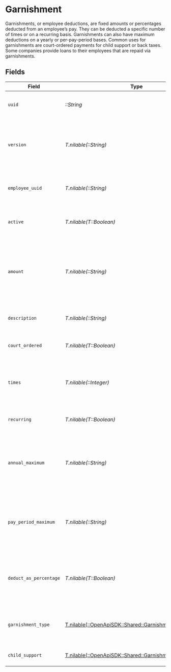 # Garnishment

Garnishments, or employee deductions, are fixed amounts or percentages deducted from an employee’s pay. They can be deducted a specific number of times or on a recurring basis. Garnishments can also have maximum deductions on a yearly or per-pay-period bases. Common uses for garnishments are court-ordered payments for child support or back taxes. Some companies provide loans to their employees that are repaid via garnishments.


## Fields

| Field                                                                                                                                                             | Type                                                                                                                                                              | Required                                                                                                                                                          | Description                                                                                                                                                       |
| ----------------------------------------------------------------------------------------------------------------------------------------------------------------- | ----------------------------------------------------------------------------------------------------------------------------------------------------------------- | ----------------------------------------------------------------------------------------------------------------------------------------------------------------- | ----------------------------------------------------------------------------------------------------------------------------------------------------------------- |
| `uuid`                                                                                                                                                            | *::String*                                                                                                                                                        | :heavy_check_mark:                                                                                                                                                | The UUID of the garnishment in Gusto.                                                                                                                             |
| `version`                                                                                                                                                         | *T.nilable(::String)*                                                                                                                                             | :heavy_minus_sign:                                                                                                                                                | The current version of the object. See the [versioning guide](https://docs.gusto.com/embedded-payroll/docs/idempotency) for information on how to use this field. |
| `employee_uuid`                                                                                                                                                   | *T.nilable(::String)*                                                                                                                                             | :heavy_minus_sign:                                                                                                                                                | The UUID of the employee to which this garnishment belongs.                                                                                                       |
| `active`                                                                                                                                                          | *T.nilable(T::Boolean)*                                                                                                                                           | :heavy_minus_sign:                                                                                                                                                | Whether or not this garnishment is currently active.                                                                                                              |
| `amount`                                                                                                                                                          | *T.nilable(::String)*                                                                                                                                             | :heavy_minus_sign:                                                                                                                                                | The amount of the garnishment. Either a percentage or a fixed dollar amount. Represented as a float, e.g. "8.00".                                                 |
| `description`                                                                                                                                                     | *T.nilable(::String)*                                                                                                                                             | :heavy_minus_sign:                                                                                                                                                | The description of the garnishment.                                                                                                                               |
| `court_ordered`                                                                                                                                                   | *T.nilable(T::Boolean)*                                                                                                                                           | :heavy_minus_sign:                                                                                                                                                | Whether the garnishment is court ordered.                                                                                                                         |
| `times`                                                                                                                                                           | *T.nilable(::Integer)*                                                                                                                                            | :heavy_minus_sign:                                                                                                                                                | The number of times to apply the garnishment. Ignored if recurring is true.                                                                                       |
| `recurring`                                                                                                                                                       | *T.nilable(T::Boolean)*                                                                                                                                           | :heavy_minus_sign:                                                                                                                                                | Whether the garnishment should recur indefinitely.                                                                                                                |
| `annual_maximum`                                                                                                                                                  | *T.nilable(::String)*                                                                                                                                             | :heavy_minus_sign:                                                                                                                                                | The maximum deduction per annum. A null value indicates no maximum. Represented as a float, e.g. "200.00".                                                        |
| `pay_period_maximum`                                                                                                                                              | *T.nilable(::String)*                                                                                                                                             | :heavy_minus_sign:                                                                                                                                                | The maximum deduction per pay period. A null value indicates no maximum. Represented as a float, e.g. "16.00".                                                    |
| `deduct_as_percentage`                                                                                                                                            | *T.nilable(T::Boolean)*                                                                                                                                           | :heavy_minus_sign:                                                                                                                                                | Whether the amount should be treated as a percentage to be deducted per pay period.                                                                               |
| `garnishment_type`                                                                                                                                                | [T.nilable(::OpenApiSDK::Shared::GarnishmentType)](../../models/shared/garnishmenttype.md)                                                                        | :heavy_minus_sign:                                                                                                                                                | The specific type of garnishment for court ordered garnishments.                                                                                                  |
| `child_support`                                                                                                                                                   | [T.nilable(::OpenApiSDK::Shared::GarnishmentChildSupport)](../../models/shared/garnishmentchildsupport.md)                                                        | :heavy_minus_sign:                                                                                                                                                | Additional child support order details                                                                                                                            |